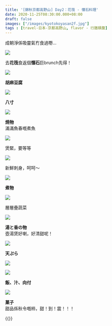 ```yaml
---
title: '[錦秋京都高野山] Day2：花筏 - 懐石料理'
date: 2020-11-25T08:30:00.000+08:00
draft: false
images: ["/images/kyotokoyasan2f.jpg"]
tags : [travel-日本-京都高野山, flavor - 行膳積腹]
---
```


成朝淨係吸靈氣冇食過嘢... 

![](/images/kyotokoyasan2f1.jpg)

去**花筏**食返個**懐石**巨brunch先得！  

![](/images/kyotokoyasan2f2.jpg)

**胡麻豆腐**  

![](/images/kyotokoyasan2f.jpg)

**八寸**  

![](/images/kyotokoyasan2f3.jpg)

**焼物**  
滿滿魚春嘅煮魚  

![](/images/kyotokoyasan2f4.jpg)

煲緊，要等等

![](/images/kyotokoyasan2f5.jpg)

新鮮刺身，呵呵～  

![](/images/kyotokoyasan2f6.jpg)

**煮物**  

![](/images/kyotokoyasan2f7.jpg)

層層疊蔬菜

![](/images/kyotokoyasan2f8.jpg)

**湯と香の物**  
壺湯煲好喇，好清甜呢！

![](/images/kyotokoyasan2f9.jpg)

**天ぷら**  

![](/images/kyotokoyasan2f10.jpg)

![](/images/kyotokoyasan2f11.jpg)

**飯、汁、向付**  

![](/images/kyotokoyasan2f12.jpg)

**菓子**  
甜品係秋令嘅柿，甜！到！震！！！  
  
  
{{<kyotokoyasan>}}  
